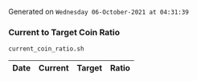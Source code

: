 Generated on `Wednesday 06-October-2021 at 04:31:39`

### Current to Target Coin Ratio
`current_coin_ratio.sh`

Date|Current|Target|Ratio
---|---|---|---

